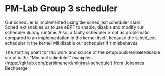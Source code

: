 # PM-Lab Group 3 scheduler

Our scheduler is implemented using the sched_ext scheduler class. Sched_ext enables us to use eBPF to enable, disable and modify our scheduler during runtime.
Also, a faulty scheduler is not as problematic compared to an implementation in the kernel itself, because the sched_ext scheduler in the kernel will disable our scheduler if it misbehaves.

The starting point for this work and source of the setup/build/enbale/disable script is the "Minimal scheduler" examples (https://github.com/parttimenerd/minimal-scheduler) from Johannes Bechberger.

